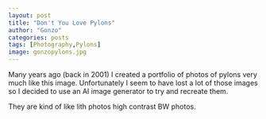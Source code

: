 ```yaml
---
layout: post
title: "Don't You Love Pylons"
author: "Gonzo"
categories: posts
tags: [Photography,Pylons]
image: gonzopylons.jpg
---
```


Many years ago (back in 2001) I created a portfolio of photos of pylons very much like this image. Unfortunately I seem to have lost a lot of those images so I decided to use an AI image generator to try and recreate them. 

They are kind of like lith photos high contrast BW photos.
